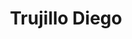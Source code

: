 ---
title: "Trujillo Diego"
url: https://www.trujillodiego.com/
image: 1685729370000.png
tags: ["art","physical","ai"]
description: "sound based photography"
---